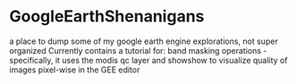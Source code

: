 # GoogleEarthShenanigans
a place to dump some of my google earth engine explorations, not super organized 
Currently contains a tutorial for:
band masking operations - specifically, it uses the modis qc layer and showshow to visualize quality of images pixel-wise in the GEE editor 

